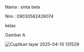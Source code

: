 Nama : sinta bela

Nim : 09030582428074

kelas

Gambar A

![Cuplikan layar 2025-04-10 131529](https://github.com/user-attachments/assets/af073622-ad18-4f1f-8b02-5e067bb3409b)

